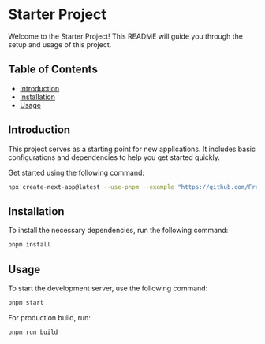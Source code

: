 # Starter Project

Welcome to the Starter Project! This README will guide you through the setup and usage of this project.

## Table of Contents

- [Introduction](#introduction)
- [Installation](#installation)
- [Usage](#usage)

## Introduction

This project serves as a starting point for new applications. It includes basic configurations and dependencies to help you get started quickly.

Get started using the following command:

```bash
npx create-next-app@latest --use-pnpm --example "https://github.com/FrediLehmann/starter"
```

## Installation

To install the necessary dependencies, run the following command:

```bash
pnpm install
```

## Usage

To start the development server, use the following command:

```bash
pnpm start
```

For production build, run:

```bash
pnpm run build
```
